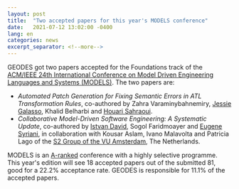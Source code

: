 ```yaml
---
layout: post
title:  "Two accepted papers for this year's MODELS conference"
date:   2021-07-12 13:02:00 -0400
lang: en
categories: news
excerpt_separator: <!--more-->
---
```

GEODES got two papers accepted for the Foundations track of the [ACM/IEEE 24th International Conference on Model Driven Engineering Languages and Systems (MODELS)](https://conf.researchr.org/home/models-2021). The two papers are:
 - _Automated Patch Generation for Fixing Semantic Errors in ATL Transformation Rules_, co-authored by Zahra Varaminybahnemiry, [Jessie Galasso](https://jgalasso.github.io/), Khalid Belharbi and [Houari Sahraoui](http://www.iro.umontreal.ca/~sahraouh/).
 - _Collaborative Model-Driven Software Engineering: A Systematic Update_, co-authored by [Istvan David](https://istvandavid.com/), Sogol Faridmoayer and [Eugene Syriani](http://www-ens.iro.umontreal.ca/~syriani/), in collaboration with Kousar Aslam, Ivano Malavolta and Patricia Lago of the [S2 Group of the VU Amsterdam](https://s2group.cs.vu.nl/), The Netherlands.

MODELS is an [A-ranked](http://portal.core.edu.au/conf-ranks/1244/) conference with a highly selective programme. This year's edition will see 18 accepted papers out of the submitted 81, good for a 22.2% acceptance rate. GEODES is responsible for 11.1% of the accepted papers.